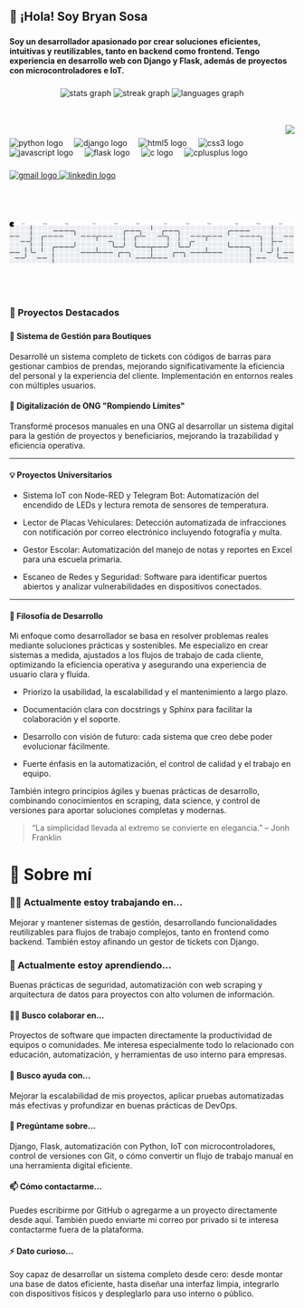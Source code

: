 <h2 align="left">👋 ¡Hola! Soy Bryan Sosa</h2>

###

<h4 align="left">Soy un desarrollador apasionado por crear soluciones eficientes, intuitivas y reutilizables, tanto en backend como frontend. Tengo experiencia en desarrollo web con Django y Flask, además de proyectos con microcontroladores e IoT.</h4>

###

<div align="center">
  <img src="https://github-readme-stats.vercel.app/api?username=DoomOs&hide_title=false&hide_rank=true&show_icons=true&include_all_commits=false&count_private=false&disable_animations=false&theme=default&locale=es&hide_border=false" height="150" alt="stats graph"  />
  <img src="https://streak-stats.demolab.com?user=DoomOs&locale=es&mode=weekly&theme=default&hide_border=false&border_radius=5" height="150" alt="streak graph"  />
  <img src="https://github-readme-stats.vercel.app/api/top-langs?username=DoomOs&locale=es&hide_title=false&layout=compact&card_width=320&langs_count=6&theme=default&hide_border=false" height="190" alt="languages graph"  />
</div>

<br><br>
<img align="right" height="150" src="https://i.pinimg.com/originals/41/7e/be/417ebee986aec41629278b1e04cfbfe9.gif"  />


###


<div align="left">
  <img src="https://cdn.jsdelivr.net/gh/devicons/devicon/icons/python/python-original.svg" height="30" alt="python logo"  />
  <img width="12" />
  <img src="https://cdn.jsdelivr.net/gh/devicons/devicon/icons/django/django-plain.svg" height="30" alt="django logo"  />
  <img width="12" />
  <img src="https://cdn.jsdelivr.net/gh/devicons/devicon/icons/html5/html5-original.svg" height="30" alt="html5 logo"  />
  <img width="12" />
  <img src="https://cdn.jsdelivr.net/gh/devicons/devicon/icons/css3/css3-original.svg" height="30" alt="css3 logo"  />
  <img width="12" />
  <img src="https://cdn.jsdelivr.net/gh/devicons/devicon/icons/javascript/javascript-original.svg" height="30" alt="javascript logo"  />
  <img width="12" />
  <img src="https://cdn.jsdelivr.net/gh/devicons/devicon/icons/flask/flask-original.svg" height="30" alt="flask logo"  />
  <img width="12" />
  <img src="https://cdn.jsdelivr.net/gh/devicons/devicon/icons/c/c-original.svg" height="30" alt="c logo"  />
  <img width="12" />
  <img src="https://cdn.jsdelivr.net/gh/devicons/devicon/icons/cplusplus/cplusplus-original.svg" height="30" alt="cplusplus logo"  />
</div>

###

<div align="left">
  <a href="jancarlososa@gmail.com" target="_blank">
    <img src="https://img.shields.io/static/v1?message=Gmail&logo=gmail&label=&color=D14836&logoColor=white&labelColor=&style=for-the-badge" height="35" alt="gmail logo"  />
  </a>
  <a href="https://www.linkedin.com/in/bryan-sosa-a3709a186/" target="_blank">
    <img src="https://img.shields.io/static/v1?message=LinkedIn&logo=linkedin&label=&color=0077B5&logoColor=white&labelColor=&style=for-the-badge" height="35" alt="linkedin logo"  />
  </a>
</div>
<br>

<br>

###
<br>

<picture>
  <source media="(prefers-color-scheme: dark)" srcset="https://raw.githubusercontent.com/DoomOs/DoomOs/output/pacman-contribution-graph-dark.svg">
  <source media="(prefers-color-scheme: light)" srcset="https://raw.githubusercontent.com/DoomOs/DoomOs/output/pacman-contribution-graph.svg">
  <img alt="pacman contribution graph" src="https://raw.githubusercontent.com/DoomOs/DoomOs/output/pacman-contribution-graph.svg">
</picture>

<br><br>

### 🔧 Proyectos Destacados

###

#### 🛒 Sistema de Gestión para Boutiques

Desarrollé un sistema completo de tickets con códigos de barras para gestionar cambios de prendas, mejorando significativamente la eficiencia del personal y la experiencia del cliente. Implementación en entornos reales con múltiples usuarios.

#### 🌱 Digitalización de ONG "Rompiendo Límites"

Transformé procesos manuales en una ONG al desarrollar un sistema digital para la gestión de proyectos y beneficiarios, mejorando la trazabilidad y eficiencia operativa.

---

#### 💡 Proyectos Universitarios

- Sistema IoT con Node-RED y Telegram Bot: Automatización del encendido de LEDs y lectura remota de sensores de temperatura.

- Lector de Placas Vehiculares: Detección automatizada de infracciones con notificación por correo electrónico incluyendo fotografía y multa.

- Gestor Escolar: Automatización del manejo de notas y reportes en Excel para una escuela primaria.

- Escaneo de Redes y Seguridad: Software para identificar puertos abiertos y analizar vulnerabilidades en dispositivos conectados.

---

#### 🧭 Filosofía de Desarrollo

Mi enfoque como desarrollador se basa en resolver problemas reales mediante soluciones prácticas y sostenibles. Me especializo en crear sistemas a medida, ajustados a los flujos de trabajo de cada cliente, optimizando la eficiencia operativa y asegurando una experiencia de usuario clara y fluida.

- Priorizo la usabilidad, la escalabilidad y el mantenimiento a largo plazo.

- Documentación clara con docstrings y Sphinx para facilitar la colaboración y el soporte.

- Desarrollo con visión de futuro: cada sistema que creo debe poder evolucionar fácilmente.

- Fuerte énfasis en la automatización, el control de calidad y el trabajo en equipo.

También integro principios ágiles y buenas prácticas de desarrollo, combinando conocimientos en scraping, data science, y control de versiones para aportar soluciones completas y modernas.

> “La simplicidad llevada al extremo se convierte en elegancia.” – Jonh Franklin

###

# 👨‍ Sobre mí

### 👨‍💻 Actualmente estoy trabajando en...

Mejorar y mantener sistemas de gestión, desarrollando funcionalidades reutilizables para flujos de trabajo complejos, tanto en frontend como backend. También estoy afinando un gestor de tickets con Django.

### 🧠 Actualmente estoy aprendiendo...

Buenas prácticas de seguridad, automatización con web scraping y arquitectura de datos para proyectos con alto volumen de información.

#### 🧙‍♂️ Busco colaborar en...

Proyectos de software que impacten directamente la productividad de equipos o comunidades. Me interesa especialmente todo lo relacionado con educación, automatización, y herramientas de uso interno para empresas.

#### 🤔 Busco ayuda con...

Mejorar la escalabilidad de mis proyectos, aplicar pruebas automatizadas más efectivas y profundizar en buenas prácticas de DevOps.

#### 💬 Pregúntame sobre...

Django, Flask, automatización con Python, IoT con microcontroladores, control de versiones con Git, o cómo convertir un flujo de trabajo manual en una herramienta digital eficiente.

#### 📫 Cómo contactarme...

Puedes escribirme por GitHub o agregarme a un proyecto directamente desde aquí. También puedo enviarte mi correo por privado si te interesa contactarme fuera de la plataforma.

#### ⚡️ Dato curioso...

Soy capaz de desarrollar un sistema completo desde cero: desde montar una base de datos eficiente, hasta diseñar una interfaz limpia, integrarlo con dispositivos físicos y despleglarlo para uso interno o público.

